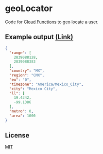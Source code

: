 # geoLocator

Code for [Cloud Functions](https://cloud.google.com/functions/) to geo locate a user.

## Example output [(Link)](https://us-central1-private-social-media.cloudfunctions.net/locate)

```json
{
  "range": [
    2839088128,
    2839088383
  ],
  "country": "MX",
  "region": "CMX",
  "eu": "0",
  "timezone": "America/Mexico_City",
  "city": "Mexico City",
  "ll": [
    19.4342,
    -99.1386
  ],
  "metro": 0,
  "area": 1000
}
```

## License
[MIT](https://choosealicense.com/licenses/mit/)
